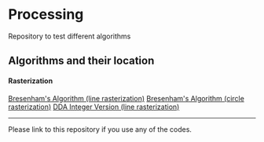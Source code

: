 # Processing
Repository to test different algorithms

## Algorithms and their location

#### Rasterization
[Bresenham's Algorithm (line rasterization)](algorithms/rasterization/bresenham_line)
[Bresenham's Algorithm (circle rasterization)](algorithms/rasterization/bresenham_circle)
[DDA Integer Version (line rasterization)](algorithms/rasterization/dda_integer)

---

Please link to this repository if you use any of the codes.